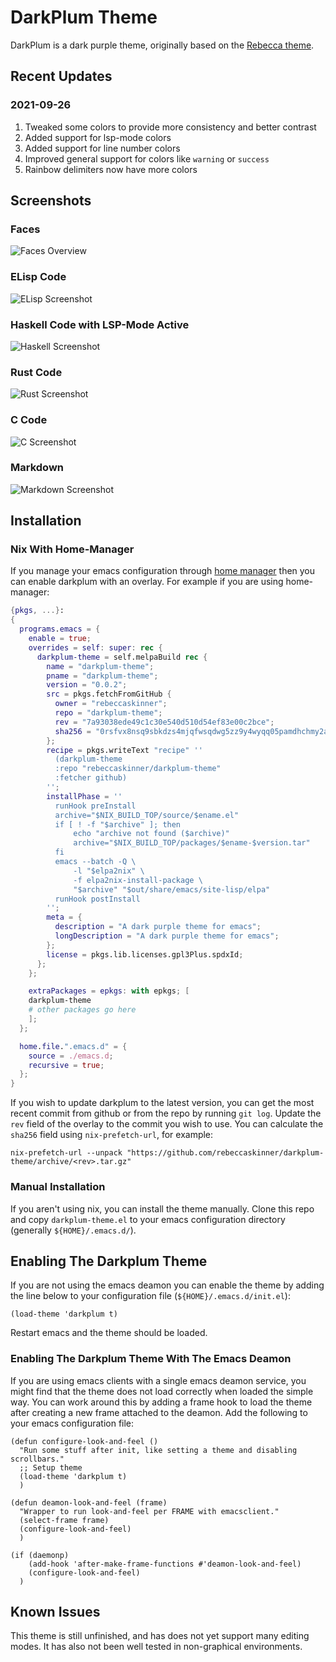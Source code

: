 # DarkPlum Theme

DarkPlum is a dark purple theme, originally based on the [Rebecca
theme](https://github.com/vic/rebecca-theme).

## Recent Updates

### 2021-09-26

1. Tweaked some colors to provide more consistency and better contrast
2. Added support for lsp-mode colors
3. Added support for line number colors
4. Improved general support for colors like `warning` or `success`
5. Rainbow delimiters now have more colors

## Screenshots

### Faces

![Faces Overview](./screenshots/faces.png)

### ELisp Code

![ELisp Screenshot](./screenshots/elisp.png)

### Haskell Code with LSP-Mode Active

![Haskell Screenshot](./screenshots/language-server.png)

### Rust Code

![Rust Screenshot](./screenshots/rust.png)

### C Code

![C Screenshot](./screenshots/c.png)

### Markdown

![Markdown Screenshot](./screenshots/markdown.png)

## Installation

### Nix With Home-Manager

If you manage your emacs configuration through [home
manager](https://github.com/nix-community/home-manager) then you can enable
darkplum with an overlay. For example if you are using home-manager:

```nix
{pkgs, ...}:
{
  programs.emacs = {
    enable = true;
    overrides = self: super: rec {
      darkplum-theme = self.melpaBuild rec {
        name = "darkplum-theme";
        pname = "darkplum-theme";
        version = "0.0.2";
        src = pkgs.fetchFromGitHub {
          owner = "rebeccaskinner";
          repo = "darkplum-theme";
          rev = "7a93038ede49c1c30e540d510d54ef83e00c2bce";
          sha256 = "0rsfvx8nsq9sbkdzs4mjqfwsqdwg5zz9y4wyqq05pamdhchmy2al";
        };
        recipe = pkgs.writeText "recipe" ''
          (darkplum-theme
          :repo "rebeccaskinner/darkplum-theme"
          :fetcher github)
        '';
        installPhase = ''
          runHook preInstall
          archive="$NIX_BUILD_TOP/source/$ename.el"
          if [ ! -f "$archive" ]; then
              echo "archive not found ($archive)"
              archive="$NIX_BUILD_TOP/packages/$ename-$version.tar"
          fi
          emacs --batch -Q \
              -l "$elpa2nix" \
              -f elpa2nix-install-package \
              "$archive" "$out/share/emacs/site-lisp/elpa"
          runHook postInstall
        '';
        meta = {
          description = "A dark purple theme for emacs";
          longDescription = "A dark purple theme for emacs";
        };
        license = pkgs.lib.licenses.gpl3Plus.spdxId;
      };
    };

    extraPackages = epkgs: with epkgs; [
    darkplum-theme
    # other packages go here
    ];
  };

  home.file.".emacs.d" = {
    source = ./emacs.d;
    recursive = true;
  };
}
```

If you wish to update darkplum to the latest version, you can get the most
recent commit from github or from the repo by running `git log`. Update the `rev`
field of the overlay to the commit you wish to use. You can calculate the
`sha256` field using `nix-prefetch-url`, for example:

```
nix-prefetch-url --unpack "https://github.com/rebeccaskinner/darkplum-theme/archive/<rev>.tar.gz"
```

### Manual Installation

If you aren't using nix, you can install the theme manually. Clone this repo and
copy `darkplum-theme.el` to your emacs configuration directory (generally
`${HOME}/.emacs.d/`).

## Enabling The Darkplum Theme

If you are not using the emacs deamon you can enable the theme by adding the
line below to your configuration file (`${HOME}/.emacs.d/init.el`):

```
(load-theme 'darkplum t)
```

Restart emacs and the theme should be loaded.

### Enabling The Darkplum Theme With The Emacs Deamon

If you are using emacs clients with a single emacs deamon service, you might
find that the theme does not load correctly when loaded the simple way. You can
work around this by adding a frame hook to load the theme after creating a new
frame attached to the deamon. Add the following to your emacs configuration
file:

```elisp
(defun configure-look-and-feel ()
  "Run some stuff after init, like setting a theme and disabling scrollbars."
  ;; Setup theme
  (load-theme 'darkplum t)
  )

(defun deamon-look-and-feel (frame)
  "Wrapper to run look-and-feel per FRAME with emacsclient."
  (select-frame frame)
  (configure-look-and-feel)
  )

(if (daemonp)
    (add-hook 'after-make-frame-functions #'deamon-look-and-feel)
    (configure-look-and-feel)
  )
```

## Known Issues

This theme is still unfinished, and has does not yet support many editing
modes. It has also not been well tested in non-graphical environments.
